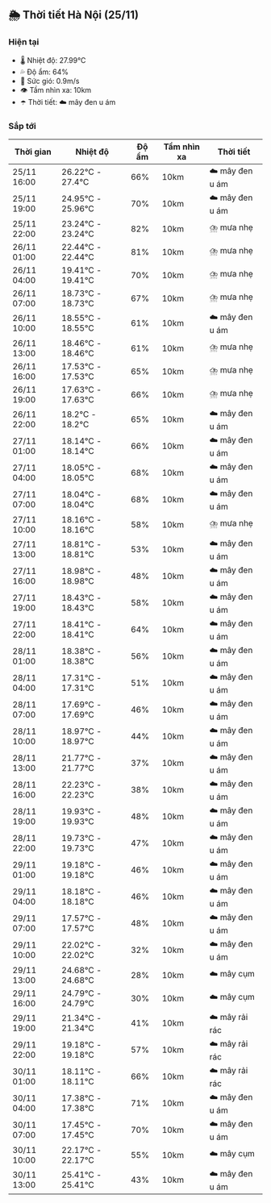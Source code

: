 ## 🌦️ Thời tiết Hà Nội (25/11)

### Hiện tại

- 🌡️ Nhiệt độ: 27.99℃
- 💦 Độ ẩm: 64%
- 💨 Sức gió: 0.9m/s
- 👁️ Tầm nhìn xa: 10km
- ☂️ Thời tiết: ☁️ mây đen u ám

### Sắp tới

| Thời gian | Nhiệt độ | Độ ẩm | Tầm nhìn xa | Thời tiết |
| --- | --- | --- | --- | --- |
| 25/11 16:00 | 26.22℃ - 27.4℃ | 66% | 10km | ☁️ mây đen u ám |
| 25/11 19:00 | 24.95℃ - 25.96℃ | 70% | 10km | ☁️ mây đen u ám |
| 25/11 22:00 | 23.24℃ - 23.24℃ | 82% | 10km | ⛈️ mưa nhẹ |
| 26/11 01:00 | 22.44℃ - 22.44℃ | 81% | 10km | ⛈️ mưa nhẹ |
| 26/11 04:00 | 19.41℃ - 19.41℃ | 70% | 10km | ⛈️ mưa nhẹ |
| 26/11 07:00 | 18.73℃ - 18.73℃ | 67% | 10km | ⛈️ mưa nhẹ |
| 26/11 10:00 | 18.55℃ - 18.55℃ | 61% | 10km | ☁️ mây đen u ám |
| 26/11 13:00 | 18.46℃ - 18.46℃ | 61% | 10km | ⛈️ mưa nhẹ |
| 26/11 16:00 | 17.53℃ - 17.53℃ | 65% | 10km | ⛈️ mưa nhẹ |
| 26/11 19:00 | 17.63℃ - 17.63℃ | 66% | 10km | ⛈️ mưa nhẹ |
| 26/11 22:00 | 18.2℃ - 18.2℃ | 65% | 10km | ☁️ mây đen u ám |
| 27/11 01:00 | 18.14℃ - 18.14℃ | 66% | 10km | ☁️ mây đen u ám |
| 27/11 04:00 | 18.05℃ - 18.05℃ | 68% | 10km | ☁️ mây đen u ám |
| 27/11 07:00 | 18.04℃ - 18.04℃ | 68% | 10km | ☁️ mây đen u ám |
| 27/11 10:00 | 18.16℃ - 18.16℃ | 58% | 10km | ⛈️ mưa nhẹ |
| 27/11 13:00 | 18.81℃ - 18.81℃ | 53% | 10km | ☁️ mây đen u ám |
| 27/11 16:00 | 18.98℃ - 18.98℃ | 48% | 10km | ☁️ mây đen u ám |
| 27/11 19:00 | 18.43℃ - 18.43℃ | 58% | 10km | ☁️ mây đen u ám |
| 27/11 22:00 | 18.41℃ - 18.41℃ | 64% | 10km | ☁️ mây đen u ám |
| 28/11 01:00 | 18.38℃ - 18.38℃ | 56% | 10km | ☁️ mây đen u ám |
| 28/11 04:00 | 17.31℃ - 17.31℃ | 51% | 10km | ☁️ mây đen u ám |
| 28/11 07:00 | 17.69℃ - 17.69℃ | 46% | 10km | ☁️ mây đen u ám |
| 28/11 10:00 | 18.97℃ - 18.97℃ | 44% | 10km | ☁️ mây đen u ám |
| 28/11 13:00 | 21.77℃ - 21.77℃ | 37% | 10km | ☁️ mây đen u ám |
| 28/11 16:00 | 22.23℃ - 22.23℃ | 38% | 10km | ☁️ mây đen u ám |
| 28/11 19:00 | 19.93℃ - 19.93℃ | 48% | 10km | ☁️ mây đen u ám |
| 28/11 22:00 | 19.73℃ - 19.73℃ | 47% | 10km | ☁️ mây đen u ám |
| 29/11 01:00 | 19.18℃ - 19.18℃ | 46% | 10km | ☁️ mây đen u ám |
| 29/11 04:00 | 18.18℃ - 18.18℃ | 46% | 10km | ☁️ mây đen u ám |
| 29/11 07:00 | 17.57℃ - 17.57℃ | 48% | 10km | ☁️ mây đen u ám |
| 29/11 10:00 | 22.02℃ - 22.02℃ | 32% | 10km | ☁️ mây đen u ám |
| 29/11 13:00 | 24.68℃ - 24.68℃ | 28% | 10km | ☁️ mây cụm |
| 29/11 16:00 | 24.79℃ - 24.79℃ | 30% | 10km | ☁️ mây cụm |
| 29/11 19:00 | 21.34℃ - 21.34℃ | 41% | 10km | ☁️ mây rải rác |
| 29/11 22:00 | 19.18℃ - 19.18℃ | 57% | 10km | ☁️ mây rải rác |
| 30/11 01:00 | 18.11℃ - 18.11℃ | 66% | 10km | ☁️ mây rải rác |
| 30/11 04:00 | 17.38℃ - 17.38℃ | 71% | 10km | ☁️ mây đen u ám |
| 30/11 07:00 | 17.45℃ - 17.45℃ | 70% | 10km | ☁️ mây đen u ám |
| 30/11 10:00 | 22.17℃ - 22.17℃ | 55% | 10km | ☁️ mây cụm |
| 30/11 13:00 | 25.41℃ - 25.41℃ | 43% | 10km | ☁️ mây đen u ám |
